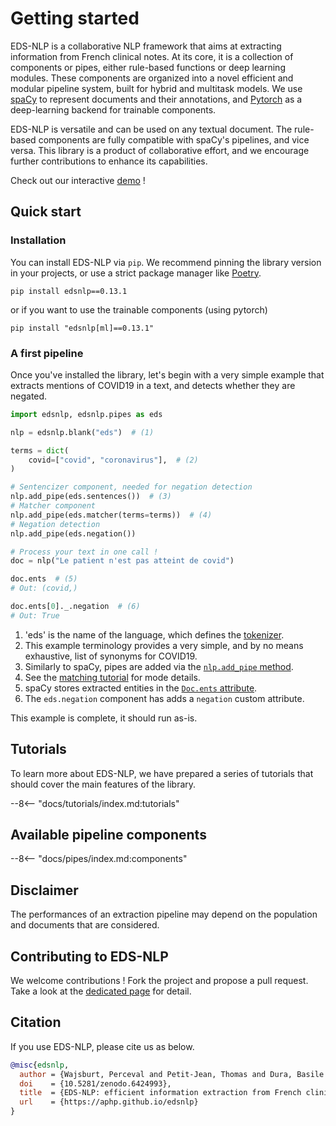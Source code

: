# Getting started

EDS-NLP is a collaborative NLP framework that aims at extracting information from French clinical notes.
At its core, it is a collection of components or pipes, either rule-based functions or
deep learning modules. These components are organized into a novel efficient and modular pipeline system, built for hybrid and multitask models. We use [spaCy](https://spacy.io) to represent documents and their annotations, and [Pytorch](https://pytorch.org/) as a deep-learning backend for trainable components.

EDS-NLP is versatile and can be used on any textual document. The rule-based components are fully compatible with spaCy's pipelines, and vice versa. This library is a product of collaborative effort, and we encourage further contributions to enhance its capabilities.

Check out our interactive [demo](https://aphp.github.io/edsnlp/demo/) !

## Quick start

### Installation

You can install EDS-NLP via `pip`. We recommend pinning the library version in your projects, or use a strict package manager like [Poetry](https://python-poetry.org/).

```{: data-md-color-scheme="slate" }
pip install edsnlp==0.13.1
```

or if you want to use the trainable components (using pytorch)

```{: data-md-color-scheme="slate" }
pip install "edsnlp[ml]==0.13.1"
```

### A first pipeline

Once you've installed the library, let's begin with a very simple example that extracts mentions of COVID19 in a text, and detects whether they are negated.

```python
import edsnlp, edsnlp.pipes as eds

nlp = edsnlp.blank("eds")  # (1)

terms = dict(
    covid=["covid", "coronavirus"],  # (2)
)

# Sentencizer component, needed for negation detection
nlp.add_pipe(eds.sentences())  # (3)
# Matcher component
nlp.add_pipe(eds.matcher(terms=terms))  # (4)
# Negation detection
nlp.add_pipe(eds.negation())

# Process your text in one call !
doc = nlp("Le patient n'est pas atteint de covid")

doc.ents  # (5)
# Out: (covid,)

doc.ents[0]._.negation  # (6)
# Out: True
```

1. 'eds' is the name of the language, which defines the [tokenizer](/tokenizers).
2. This example terminology provides a very simple, and by no means exhaustive, list of synonyms for COVID19.
3. Similarly to spaCy, pipes are added via the [`nlp.add_pipe` method](https://spacy.io/api/language#add_pipe).
4. See the [matching tutorial](tutorials/matching-a-terminology.md) for mode details.
5. spaCy stores extracted entities in the [`Doc.ents` attribute](https://spacy.io/api/doc#ents).
6. The `eds.negation` component has adds a `negation` custom attribute.

This example is complete, it should run as-is.

## Tutorials

To learn more about EDS-NLP, we have prepared a series of tutorials that should cover the main features of the library.

--8<-- "docs/tutorials/index.md:tutorials"

## Available pipeline components

--8<-- "docs/pipes/index.md:components"

## Disclaimer

The performances of an extraction pipeline may depend on the population and documents that are considered.

## Contributing to EDS-NLP

We welcome contributions ! Fork the project and propose a pull request.
Take a look at the [dedicated page](https://aphp.github.io/edsnlp/latest/contributing/) for detail.

## Citation

If you use EDS-NLP, please cite us as below.

```bibtex
@misc{edsnlp,
  author = {Wajsburt, Perceval and Petit-Jean, Thomas and Dura, Basile and Cohen, Ariel and Jean, Charline and Bey, Romain},
  doi    = {10.5281/zenodo.6424993},
  title  = {EDS-NLP: efficient information extraction from French clinical notes},
  url    = {https://aphp.github.io/edsnlp}
}
```
